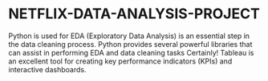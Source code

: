 # NETFLIX-DATA-ANALYSIS-PROJECT
 Python is used for EDA (Exploratory Data Analysis) is an essential step in the data cleaning process. Python provides several powerful libraries that can assist in performing EDA and data cleaning tasks   Certainly! Tableau is an excellent tool for creating key performance indicators (KPIs) and interactive dashboards. 
